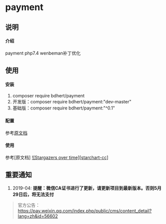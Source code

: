 # payment

## 说明

#### 介绍
payment php7.4 wenbeman补丁优化



## 使用

#### 安装

1.  composer require bdhert/payment
2.  开发版：composer require bdhert/payment:"dev-master"
3.  基础版：composer require bdhert/payment:"^0.1"

#### 配置

参考[原文档](https://gitee.com/helei112g/payment?_from=gitee_search#%E9%A1%B9%E7%9B%AE%E9%9B%86%E6%88%90)

#### 使用

参考[原文档] [![Stargazers over time][starchart-cc]](https://starchart.cc/helei112g/payment)


## 重要通知

1. 2019-04: **提醒：微信CA证书进行了更新，请更新项目到最新版本。否则5月29日后，将无法支付**
> 官方公告： https://pay.weixin.qq.com/index.php/public/cms/content_detail?lang=zh&id=56602
